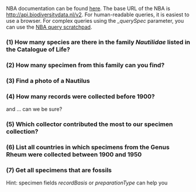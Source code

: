 NBA documentation can be found [here](http://docs.biodiversitydata.nl/).
The base URL of the NBA is http://api.biodiversitydata.nl/v2.
For human-readable queries, it is easiest to use a browser. For complex queries 
using the *_querySpec* parameter, you can use the [NBA query scratchpad](http://api.biodiversitydata.nl/scratchpad/).

### (1) How many species are there in the family *Nautilidae* listed in the Catalogue of Life?

### (2) How many specimen from this family can you find?

### (3) Find a photo of a Nautilus

### (4) How many records were collected before 1900?
and ... can we be sure?

### (5) Which collector contributed the most to our specimen collection?

### (6) List all countries in which specimens from the Genus Rheum were collected between 1900 and 1950

### (7) Get all specimens that are fossils
Hint: specimen fields *recordBasis* or *preparationType* can help you

